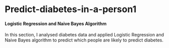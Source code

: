 # Predict-diabetes-in-a-person1
#### Logistic Regression and Naive Bayes Algorithm
In this section, I analysed diabetes data and applied Logistic Regression and Naive Bayes algorithm to predict which people are likely to predict diabetes.
